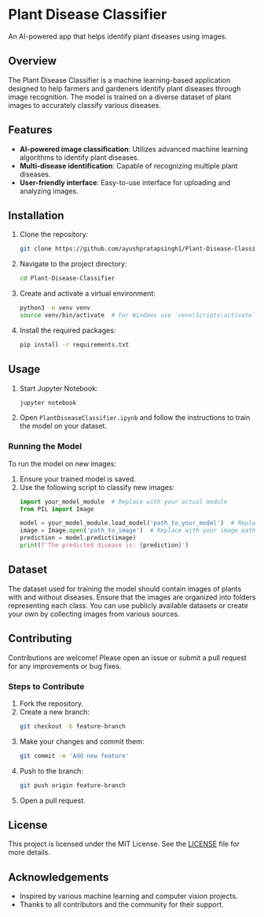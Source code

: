 # Plant Disease Classifier

An AI-powered app that helps identify plant diseases using images.

## Overview

The Plant Disease Classifier is a machine learning-based application designed to help farmers and gardeners identify plant diseases through image recognition. The model is trained on a diverse dataset of plant images to accurately classify various diseases.

## Features

- **AI-powered image classification**: Utilizes advanced machine learning algorithms to identify plant diseases.
- **Multi-disease identification**: Capable of recognizing multiple plant diseases.
- **User-friendly interface**: Easy-to-use interface for uploading and analyzing images.

## Installation

1. Clone the repository:
    ```bash
    git clone https://github.com/ayushpratapsingh1/Plant-Disease-Classifier.git
    ```
2. Navigate to the project directory:
    ```bash
    cd Plant-Disease-Classifier
    ```
3. Create and activate a virtual environment:
    ```bash
    python3 -m venv venv
    source venv/bin/activate  # For Windows use `venv\Scripts\activate`
    ```
4. Install the required packages:
    ```bash
    pip install -r requirements.txt
    ```

## Usage

1. Start Jupyter Notebook:
    ```bash
    jupyter notebook
    ```
2. Open `PlantDiseaseClassifier.ipynb` and follow the instructions to train the model on your dataset.

### Running the Model

To run the model on new images:

1. Ensure your trained model is saved.
2. Use the following script to classify new images:
    ```python
    import your_model_module  # Replace with your actual module
    from PIL import Image

    model = your_model_module.load_model('path_to_your_model')  # Replace with your model path
    image = Image.open('path_to_image')  # Replace with your image path
    prediction = model.predict(image)
    print(f'The predicted disease is: {prediction}')
    ```

## Dataset

The dataset used for training the model should contain images of plants with and without diseases. Ensure that the images are organized into folders representing each class. You can use publicly available datasets or create your own by collecting images from various sources.

## Contributing

Contributions are welcome! Please open an issue or submit a pull request for any improvements or bug fixes.

### Steps to Contribute

1. Fork the repository.
2. Create a new branch:
    ```bash
    git checkout -b feature-branch
    ```
3. Make your changes and commit them:
    ```bash
    git commit -m 'Add new feature'
    ```
4. Push to the branch:
    ```bash
    git push origin feature-branch
    ```
5. Open a pull request.

## License

This project is licensed under the MIT License. See the [LICENSE](LICENSE) file for more details.

## Acknowledgements

- Inspired by various machine learning and computer vision projects.
- Thanks to all contributors and the community for their support.
